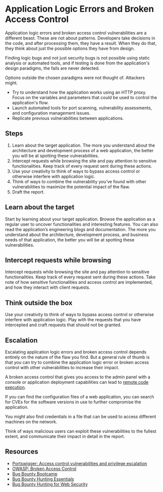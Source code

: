 # Application Logic Errors and Broken Access Control

Application logic errors and broken access control vulnerabilities are a different beast. These are not about patterns. Developers take decisions in the code, and after processing them, they have a result. When they do that, they think about just the possible options they have from design.

Finding logic bugs and not just security bugs is not possible using static analysis or automated tools, and if testing is done from the application's design paradigms, the fails are never detected.

Options outside the chosen paradigms were not thought of. Attackers might.

* Try to understand how the application works using an HTTP proxy. Focus on the variables and parameters that could be used to control the application's flow.
* Launch automated tools for port scanning, vulnerability assessments, and configuration management issues.
* Replicate previous vulnerabilities between applications.

## Steps

1. Learn about the target application. The more you understand about the architecture and development process of a web application, the better you will be at spotting these vulnerabilities.
2. Intercept requests while browsing the site and pay attention to sensitive functionalities. Keep track of every request sent during these actions.
3. Use your creativity to think of ways to bypass access control or otherwise interfere with application logic.
4. Think of ways to combine the vulnerability you’ve found with other vulnerabilities to maximize the potential impact of the flaw.
5. Draft the report.

## Learn about the target

Start by learning about your target application. Browse the application as a regular user to uncover functionalities and interesting features. You can also read the application’s engineering blogs and documentation. The more you understand about the architecture, development process, and business needs of that application, the better you will be at spotting these vulnerabilities.

## Intercept requests while browsing

Intercept requests while browsing the site and pay attention to sensitive functionalities. Keep track of every request sent during these actions. Take note of how sensitive functionalities and access control are implemented, and how they interact with client requests.

## Think outside the box

Use your creativity to think of ways to bypass access control or otherwise interfere with application logic. Play with the requests that you have intercepted and craft requests that should not be granted.

## Escalation

Escalating application logic errors and broken access control depends entirely on the nature of the flaw you find. But a general rule of thumb is that you can try to combine the application logic error or broken access control with other vulnerabilities to increase their impact.

A broken access control that gives you access to the admin panel with a console or application deployment capabilities can lead to [remote code execution](rce.md). 

If you can find the configuration files of a web application, you can search for CVEs for the software versions in use to further compromise the application. 

You might also find credentials in a file that can be used to access different machines on the network.

Think of ways malicious users can exploit these vulnerabilities to the fullest extent, and communicate their impact in detail in the report.

## Resources

* [Portswigger: Access control vulnerabilities and privilege escalation](https://portswigger.net/web-security/access-control)
* [OWASP: Broken Access Control](https://owasp.org/www-community/Broken_Access_Control)
* [Bug Bounty Bootcamp](https://nostarch.com/bug-bounty-bootcamp)
* [Bug Bounty Hunting Essentials](https://www.packtpub.com/product/bug-bounty-hunting-essentials/9781788626897)
* [Bug Bounty Hunting for Web Security](https://link.springer.com/book/10.1007/978-1-4842-5391-5)

